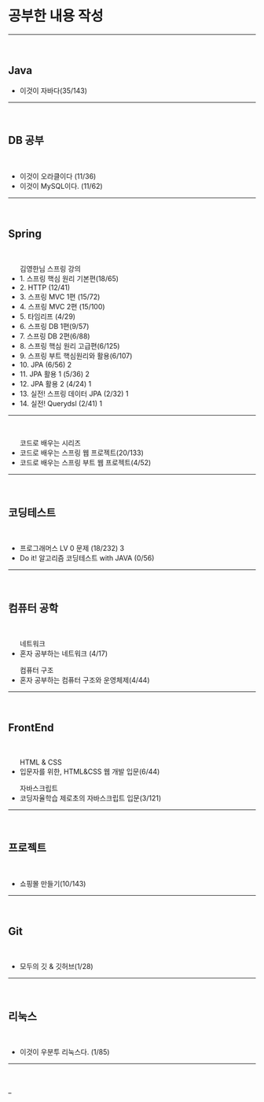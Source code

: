 <h1>공부한 내용 작성 </h1>
<hr>
<br>

<h2> Java </h2>
<ul>
 <li>이것이 자바다(35/143) </li>
</ul>
<hr>
<br>

<h2> DB 공부 </h2><br>
<ul> 
 <li> 이것이 오라클이다 (11/36) </li>
 <li> 이것이 MySQL이다. (11/62) </li>
</ul>
<hr>
<br>

<h2> Spring </h2>
<br>
<ul> 김영한님 스프링 강의 
 <li> 1. 스프링 핵심 원리 기본편(18/65)</li>
 <li> 2. HTTP (12/41)</li> 
 <li> 3. 스프링 MVC 1편 (15/72) </li>
 <li> 4. 스프링 MVC 2편 (15/100) </li>
 <li> 5. 타임리프 (4/29)  </li>
 <li> 6. 스프링 DB 1편(9/57) </li>
 <li> 7. 스프링 DB 2편(6/88)  </li>
 <li> 8. 스프링 핵심 원리 고급편(6/125) </li>
 <li> 9. 스프링 부트 핵심원리와 활용(6/107) </li>
 <li> 10. JPA (6/56) 2</li>
 <li> 11. JPA 활용 1 (5/36) 2</li>
 
 <li> 12. JPA 활용 2 (4/24) 1</li>
 <li> 13. 실전! 스프링 데이터 JPA (2/32) 1</li>
 <li> 14. 실전! Querydsl (2/41) 1</li>
</ul>
<hr>
<br>
<ul> 코드로 배우는 시리즈 
    <li>코드로 배우는 스프링 웹 프로젝트(20/133)</li>
    <li>코드로 배우는 스프링 부트 웹 프로젝트(4/52)</li>
</ul>
<hr>
<br>

<h2> 코딩테스트 </h2><br>
<ul> 
 <li> 프로그래머스 LV 0 문제 (18/232) 3 </li>
 <li> Do it! 알고리즘 코딩테스트 with JAVA (0/56)</li>
</ul>
<hr>
<br>

<h2> 컴퓨터 공학 </h2><br>
<ul> 네트워크
 <li> 혼자 공부하는 네트워크 (4/17) </li>
</ul>
<ul> 컴퓨터 구조
 <li> 혼자 공부하는 컴퓨터 구조와 운영체제(4/44) </li>
</ul>
<hr>
<br>

<h2> FrontEnd</h2><br>
<ul> HTML & CSS
    <li>입문자를 위한, HTML&CSS 웹 개발 입문(6/44)</li>
</ul>
<ul> 자바스크립트
    <li> 코딩자율학습 제로초의 자바스크립트 입문(3/121)  </li>
</ul>
<hr>
<br>

<h2> 프로젝트</h2><br>
<ul> 
    <li>쇼핑몰 만들기(10/143)</li>
</ul>
<hr>
<br>

<h2> Git</h2><br>
<ul> 
    <li>모두의 깃 & 깃허브(1/28)</li>
</ul>
<hr>
<br>

<h2> 리눅스</h2><br>
<ul> 
    <li>이것이 우분투 리눅스다. (1/85) </li>
</ul>
<hr>
<br>













_

